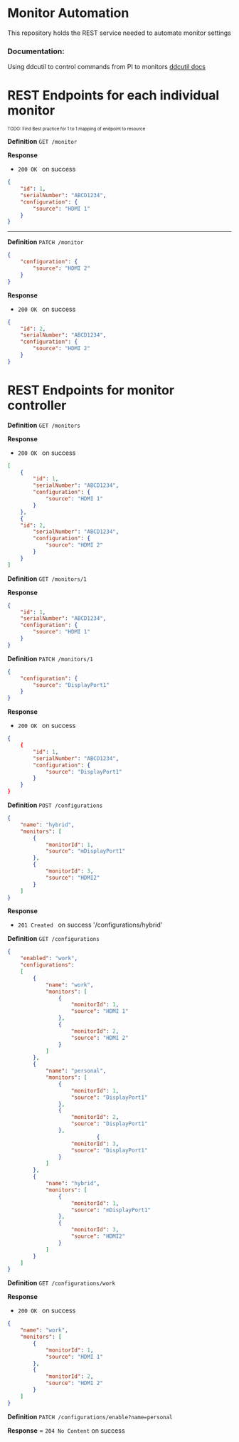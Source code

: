 # Monitor Automation

This repository holds the REST service needed to automate monitor settings

### Documentation:
Using ddcutil to control commands from PI to monitors [ddcutil docs](https://www.ddcutil.com/command_capabilities/)

# REST Endpoints for each individual monitor

<sup><sup>TODO: Find Best practice for 1 to 1 mapping of endpoint to resource</sup></sup>

**Definition** `GET /monitor`

**Response**
- `200 OK ` on success
```json
{
    "id": 1,
    "serialNumber": "ABCD1234",
    "configuration": {
        "source": "HDMI 1"
    }
}
```

---
**Definition** `PATCH /monitor`

```json
{
    "configuration": {
        "source": "HDMI 2"
    }
}
```

**Response** 
- `200 OK ` on success
```json
{
    "id": 2,
    "serialNumber": "ABCD1234",
    "configuration": {
        "source": "HDMI 2"
    }
}
```

# REST Endpoints for monitor controller

**Definition** `GET /monitors`

**Response**
- `200 OK ` on success
```json
[
    {
        "id": 1,
        "serialNumber": "ABCD1234",
        "configuration": {
            "source": "HDMI 1"
        }
    },
    {
    "id": 2,
        "serialNumber": "ABCD1234",
        "configuration": {
            "source": "HDMI 2"
        }
    }
]
```

**Definition** `GET /monitors/1`

**Response**
```json
{
    "id": 1,
    "serialNumber": "ABCD1234",
    "configuration": {
        "source": "HDMI 1"
    }
}
```


**Definition** `PATCH /monitors/1`
```json
{
    "configuration": {
        "source": "DisplayPort1"
    }
}
```

**Response** 
- `200 OK ` on success
```json
{
    {
        "id": 1,
        "serialNumber": "ABCD1234",
        "configuration": {
            "source": "DisplayPort1"
        }
    }
}
```

**Definition** `POST /configurations`

```json
{
    "name": "hybrid",
    "monitors": [
        {
            "monitorId": 1,
            "source": "mDisplayPort1"
        },
        {
            "monitorId": 3,
            "source": "HDMI2"
        }
    ]
}
```

**Response**
- `201 Created ` on success
'/configurations/hybrid'

**Definition** `GET /configurations`

```json
{
    "enabled": "work",
    "configurations": 
    [
        {
            "name": "work",
            "monitors": [
                {
                    "monitorId": 1,
                    "source": "HDMI 1"
                },
                {
                    "monitorId": 2,
                    "source": "HDMI 2"
                }
            ]
        },
        {
            "name": "personal",
            "monitors": [
                {
                    "monitorId": 1,
                    "source": "DisplayPort1"
                },
                {
                    "monitorId": 2,
                    "source": "DisplayPort1"
                },
                            {
                    "monitorId": 3,
                    "source": "DisplayPort1"
                }
            ]
        },
        {
            "name": "hybrid",
            "monitors": [
                {
                    "monitorId": 1,
                    "source": "mDisplayPort1"
                },
                {
                    "monitorId": 3,
                    "source": "HDMI2"
                }
            ]
        }
    ]
}
```

**Definition** `GET /configurations/work`

**Response** 
- `200 OK ` on success

```json
{
    "name": "work",
    "monitors": [
        {
            "monitorId": 1,
            "source": "HDMI 1"
        },
        {
            "monitorId": 2,
            "source": "HDMI 2"
        }
    ]
}
```

**Definition** `PATCH /configurations/enable?name=personal`

**Response**
= `204 No Content` on success